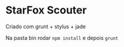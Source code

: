 # StarFox Scouter

Criado com grunt + stylus + jade

Na pasta bin rodar `npm install` e depois `grunt`